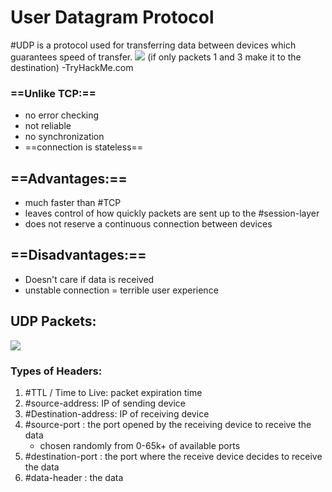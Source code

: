 
# User Datagram Protocol
#UDP is a protocol used for transferring data between devices which guarantees speed of transfer.
![](/networking/networking-pics/UDP-1.png)
(if only packets 1 and 3 make it to the destination) -TryHackMe.com

### ==Unlike TCP:==
- no error checking
- not reliable
- no synchronization
- ==connection is stateless==

## ==Advantages:==
- much faster than #TCP 
- leaves control of how quickly packets are sent up to the #session-layer 
- does not reserve a continuous connection between devices

## ==Disadvantages:==
- Doesn't care if data is received
- unstable connection = terrible user experience

## UDP Packets:
![](/networking/networking-pics/UDP-2.png)
### Types of Headers:
1. #TTL / Time to Live: packet expiration time
2. #source-address: IP of sending device
3. #Destination-address: IP of receiving device
4. #source-port : the port opened by the receiving device to receive the data
	- chosen randomly from 0-65k+ of available ports
5. #destination-port : the port where the receive device decides to receive the data
6. #data-header : the data